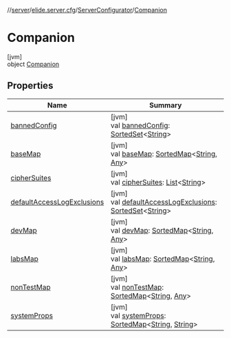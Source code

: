 //[server](../../../../index.md)/[elide.server.cfg](../../index.md)/[ServerConfigurator](../index.md)/[Companion](index.md)

# Companion

[jvm]\
object [Companion](index.md)

## Properties

| Name | Summary |
|---|---|
| [bannedConfig](banned-config.md) | [jvm]<br>val [bannedConfig](banned-config.md): [SortedSet](https://docs.oracle.com/javase/8/docs/api/java/util/SortedSet.html)&lt;[String](https://kotlinlang.org/api/latest/jvm/stdlib/kotlin/-string/index.html)&gt; |
| [baseMap](base-map.md) | [jvm]<br>val [baseMap](base-map.md): [SortedMap](https://docs.oracle.com/javase/8/docs/api/java/util/SortedMap.html)&lt;[String](https://kotlinlang.org/api/latest/jvm/stdlib/kotlin/-string/index.html), [Any](https://kotlinlang.org/api/latest/jvm/stdlib/kotlin/-any/index.html)&gt; |
| [cipherSuites](cipher-suites.md) | [jvm]<br>val [cipherSuites](cipher-suites.md): [List](https://kotlinlang.org/api/latest/jvm/stdlib/kotlin.collections/-list/index.html)&lt;[String](https://kotlinlang.org/api/latest/jvm/stdlib/kotlin/-string/index.html)&gt; |
| [defaultAccessLogExclusions](default-access-log-exclusions.md) | [jvm]<br>val [defaultAccessLogExclusions](default-access-log-exclusions.md): [SortedSet](https://docs.oracle.com/javase/8/docs/api/java/util/SortedSet.html)&lt;[String](https://kotlinlang.org/api/latest/jvm/stdlib/kotlin/-string/index.html)&gt; |
| [devMap](dev-map.md) | [jvm]<br>val [devMap](dev-map.md): [SortedMap](https://docs.oracle.com/javase/8/docs/api/java/util/SortedMap.html)&lt;[String](https://kotlinlang.org/api/latest/jvm/stdlib/kotlin/-string/index.html), [Any](https://kotlinlang.org/api/latest/jvm/stdlib/kotlin/-any/index.html)&gt; |
| [labsMap](labs-map.md) | [jvm]<br>val [labsMap](labs-map.md): [SortedMap](https://docs.oracle.com/javase/8/docs/api/java/util/SortedMap.html)&lt;[String](https://kotlinlang.org/api/latest/jvm/stdlib/kotlin/-string/index.html), [Any](https://kotlinlang.org/api/latest/jvm/stdlib/kotlin/-any/index.html)&gt; |
| [nonTestMap](non-test-map.md) | [jvm]<br>val [nonTestMap](non-test-map.md): [SortedMap](https://docs.oracle.com/javase/8/docs/api/java/util/SortedMap.html)&lt;[String](https://kotlinlang.org/api/latest/jvm/stdlib/kotlin/-string/index.html), [Any](https://kotlinlang.org/api/latest/jvm/stdlib/kotlin/-any/index.html)&gt; |
| [systemProps](system-props.md) | [jvm]<br>val [systemProps](system-props.md): [SortedMap](https://docs.oracle.com/javase/8/docs/api/java/util/SortedMap.html)&lt;[String](https://kotlinlang.org/api/latest/jvm/stdlib/kotlin/-string/index.html), [String](https://kotlinlang.org/api/latest/jvm/stdlib/kotlin/-string/index.html)&gt; |
